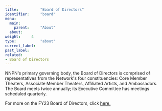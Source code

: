 ```yaml
---
title:          "Board of Directors"
identifier:     "board"
menu:
  main:
    parent:     "About"
  about:
weight:     4
type:           "about"
current_label:  
past_label:     
related:
- Board of Directors
---
```


<p>NNPN's primary governing body, the Board of Directors is comprised of representatives from the Network's four constituencies: Core Member Theaters, Associate Member Theaters, Affiliated Artists, and Ambassadors. The Board meets twice annually; its Executive Committee has meetings scheduled quarterly.</p>

For more on the FY23 Board of Directors, click [here.](/nationalnewplaynetwork013.sharepoint.com/:b:/s/Communications/Ed-UqB9TVF9Kmpf_hmXIcyoBLFy-JnN6mW3GiE-lbcYHxg?e=G4M9kZ)
